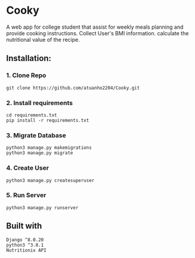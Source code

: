 # Cooky
 A web app for college student that assist for weekly meals planning and provide cooking instructions.
 Collect User's BMI information.
 calculate the nutritional value of the recipe. 
## Installation:
### 1. Clone Repo
    git clone https://github.com/atuanho2204/Cooky.git
### 2. Install requirements
    cd requirements.txt
    pip install -r requirements.txt
### 3. Migrate Database
    python3 manage.py makemigrations
    python3 manage.py migrate
### 4. Create User
    python3 manage.py createsuperuser
### 5. Run Server
    python3 manage.py runserver


## Built with
    Django ^8.0.20
    python3 ^3.8.1
    Nutritionix API
    
    
